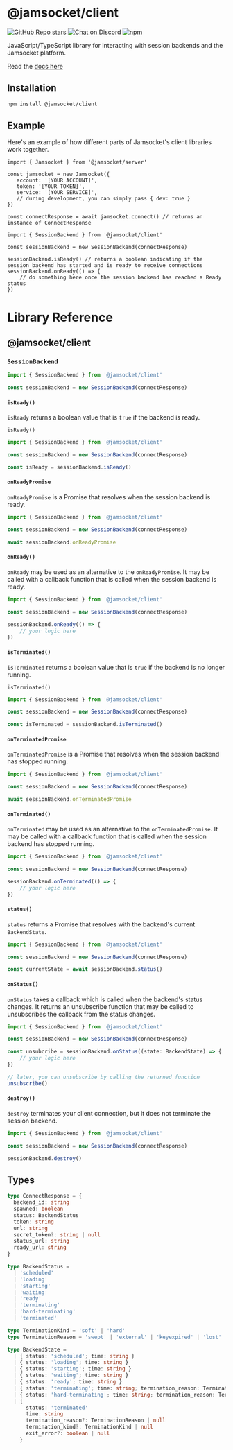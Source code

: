 # @jamsocket/client

[![GitHub Repo stars](https://img.shields.io/github/stars/jamsocket/jamsocket?style=social)](https://github.com/jamsocket/jamsocket)
[![Chat on Discord](https://img.shields.io/discord/939641163265232947)](https://discord.gg/N5sEpsuhh9)
[![npm](https://img.shields.io/npm/v/@jamsocket/client)](https://www.npmjs.com/package/@jamsocket/client)

JavaScript/TypeScript library for interacting with session backends and the Jamsocket platform.

Read the [docs here](https://docs.jamsocket.com)

## Installation
```bash copy
npm install @jamsocket/client
```

## Example

Here's an example of how different parts of Jamsocket's client libraries work together.

```tsx filename="server.tsx"
import { Jamsocket } from '@jamsocket/server'

const jamsocket = new Jamsocket({
   account: '[YOUR ACCOUNT]',
   token: '[YOUR TOKEN]',
   service: '[YOUR SERVICE]',
   // during development, you can simply pass { dev: true }
})

const connectResponse = await jamsocket.connect() // returns an instance of ConnectResponse
```

```tsx filename="client.ts"
import { SessionBackend } from '@jamsocket/client'

const sessionBackend = new SessionBackend(connectResponse)

sessionBackend.isReady() // returns a boolean indicating if the session backend has started and is ready to receive connections
sessionBackend.onReady(() => {
    // do something here once the session backend has reached a Ready status
})
```

# Library Reference

## @jamsocket/client

### `SessionBackend`

```js
import { SessionBackend } from '@jamsocket/client'

const sessionBackend = new SessionBackend(connectResponse)
```

#### `isReady()`
`isReady` returns a boolean value that is `true` if the backend is ready.

`isReady()`
```js {5}
import { SessionBackend } from '@jamsocket/client'

const sessionBackend = new SessionBackend(connectResponse)

const isReady = sessionBackend.isReady()
```

#### `onReadyPromise`
`onReadyPromise` is a Promise that resolves when the session backend is ready.

```js {5}
import { SessionBackend } from '@jamsocket/client'

const sessionBackend = new SessionBackend(connectResponse)

await sessionBackend.onReadyPromise
```

#### `onReady()`
`onReady` may be used as an alternative to the `onReadyPromise`. It may be called with a callback function that is called when the session backend is ready.

```js {5-7}
import { SessionBackend } from '@jamsocket/client'

const sessionBackend = new SessionBackend(connectResponse)

sessionBackend.onReady(() => {
    // your logic here
})
```

#### `isTerminated()`
`isTerminated` returns a boolean value that is `true` if the backend is no longer running.

`isTerminated()`
```js {5}
import { SessionBackend } from '@jamsocket/client'

const sessionBackend = new SessionBackend(connectResponse)

const isTerminated = sessionBackend.isTerminated()
```

#### `onTerminatedPromise`
`onTerminatedPromise` is a Promise that resolves when the session backend has stopped running.

```js {5}
import { SessionBackend } from '@jamsocket/client'

const sessionBackend = new SessionBackend(connectResponse)

await sessionBackend.onTerminatedPromise
```

#### `onTerminated()`
`onTerminated` may be used as an alternative to the `onTerminatedPromise`. It may be called with a callback function that is called when the session backend has stopped running.

```js {5-7}
import { SessionBackend } from '@jamsocket/client'

const sessionBackend = new SessionBackend(connectResponse)

sessionBackend.onTerminated(() => {
    // your logic here
})
```

#### `status()`
`status` returns a Promise that resolves with the backend's current `BackendState`.

```js {5}
import { SessionBackend } from '@jamsocket/client'

const sessionBackend = new SessionBackend(connectResponse)

const currentState = await sessionBackend.status()
```

#### `onStatus()`
`onStatus` takes a callback which is called when the backend's status changes. It returns an unsubscribe function that may be called to unsubscribes the callback from the status changes.

```js {5-7, 9-10}
import { SessionBackend } from '@jamsocket/client'

const sessionBackend = new SessionBackend(connectResponse)

const unsubcribe = sessionBackend.onStatus((state: BackendState) => {
    // your logic here
})

// later, you can unsubscribe by calling the returned function
unsubscribe()
```

#### `destroy()`
`destroy` terminates your client connection, but it does not terminate the session backend.

```js {5}
import { SessionBackend } from '@jamsocket/client'

const sessionBackend = new SessionBackend(connectResponse)

sessionBackend.destroy()
```

## Types

```ts
type ConnectResponse = {
  backend_id: string
  spawned: boolean
  status: BackendStatus
  token: string
  url: string
  secret_token?: string | null
  status_url: string
  ready_url: string
}

type BackendStatus =
  | 'scheduled'
  | 'loading'
  | 'starting'
  | 'waiting'
  | 'ready'
  | 'terminating'
  | 'hard-terminating'
  | 'terminated'

type TerminationKind = 'soft' | 'hard'
type TerminationReason = 'swept' | 'external' | 'keyexpired' | 'lost' | 'startuptimeout' | 'internalerror'

type BackendState =
  | { status: 'scheduled'; time: string }
  | { status: 'loading'; time: string }
  | { status: 'starting'; time: string }
  | { status: 'waiting'; time: string }
  | { status: 'ready'; time: string }
  | { status: 'terminating'; time: string; termination_reason: TerminationReason }
  | { status: 'hard-terminating'; time: string; termination_reason: TerminationReason }
  | {
      status: 'terminated'
      time: string
      termination_reason?: TerminationReason | null
      termination_kind?: TerminationKind | null
      exit_error?: boolean | null
    }
```
